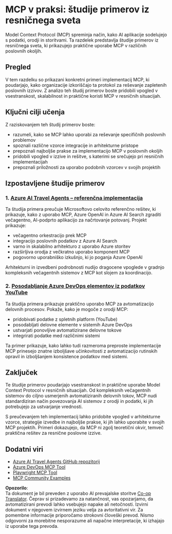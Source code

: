 <!--
CO_OP_TRANSLATOR_METADATA:
{
  "original_hash": "6c11b6162171abc895ed75d1e0f368a3",
  "translation_date": "2025-06-20T19:11:38+00:00",
  "source_file": "09-CaseStudy/README.md",
  "language_code": "sl"
}
-->
# MCP v praksi: študije primerov iz resničnega sveta

Model Context Protocol (MCP) spreminja način, kako AI aplikacije sodelujejo s podatki, orodji in storitvami. Ta razdelek predstavlja študije primerov iz resničnega sveta, ki prikazujejo praktične uporabe MCP v različnih poslovnih okoljih.

## Pregled

V tem razdelku so prikazani konkretni primeri implementacij MCP, ki poudarjajo, kako organizacije izkoriščajo ta protokol za reševanje zapletenih poslovnih izzivov. Z analizo teh študij primerov boste pridobili vpogled v vsestranskost, skalabilnost in praktične koristi MCP v resničnih situacijah.

## Ključni cilji učenja

Z raziskovanjem teh študij primerov boste:

- razumeli, kako se MCP lahko uporabi za reševanje specifičnih poslovnih problemov  
- spoznali različne vzorce integracije in arhitekturne pristope  
- prepoznali najboljše prakse za implementacijo MCP v poslovnih okoljih  
- pridobili vpogled v izzive in rešitve, s katerimi se srečujejo pri resničnih implementacijah  
- prepoznali priložnosti za uporabo podobnih vzorcev v svojih projektih  

## Izpostavljene študije primerov

### 1. [Azure AI Travel Agents – referenčna implementacija](./travelagentsample.md)

Ta študija primera preučuje Microsoftovo celovito referenčno rešitev, ki prikazuje, kako z uporabo MCP, Azure OpenAI in Azure AI Search zgraditi večagentno, AI-podprto aplikacijo za načrtovanje potovanj. Projekt prikazuje:

- večagentno orkestracijo prek MCP  
- integracijo poslovnih podatkov z Azure AI Search  
- varno in skalabilno arhitekturo z uporabo Azure storitev  
- razširljiva orodja z večkratno uporabo komponent MCP  
- pogovorno uporabniško izkušnjo, ki jo poganja Azure OpenAI  

Arhitekturni in izvedbeni podrobnosti nudijo dragocene vpoglede v gradnjo kompleksnih večagentnih sistemov z MCP kot slojem za koordinacijo.

### 2. [Posodabljanje Azure DevOps elementov iz podatkov YouTube](./UpdateADOItemsFromYT.md)

Ta študija primera prikazuje praktično uporabo MCP za avtomatizacijo delovnih procesov. Pokaže, kako je mogoče z orodji MCP:

- pridobivati podatke z spletnih platform (YouTube)  
- posodabljati delovne elemente v sistemih Azure DevOps  
- ustvarjati ponovljive avtomatizirane delovne tokove  
- integrirati podatke med različnimi sistemi  

Ta primer prikazuje, kako lahko tudi razmeroma preproste implementacije MCP prinesejo znatne izboljšave učinkovitosti z avtomatizacijo rutinskih opravil in izboljšanjem konsistence podatkov med sistemi.

## Zaključek

Te študije primerov poudarjajo vsestranskost in praktične uporabe Model Context Protocol v resničnih situacijah. Od kompleksnih večagentnih sistemov do ciljno usmerjenih avtomatiziranih delovnih tokov, MCP nudi standardiziran način povezovanja AI sistemov z orodji in podatki, ki jih potrebujejo za ustvarjanje vrednosti.

S preučevanjem teh implementacij lahko pridobite vpogled v arhitekturne vzorce, strategije izvedbe in najboljše prakse, ki jih lahko uporabite v svojih MCP projektih. Primeri dokazujejo, da MCP ni zgolj teoretični okvir, temveč praktična rešitev za resnične poslovne izzive.

## Dodatni viri

- [Azure AI Travel Agents GitHub repozitorij](https://github.com/Azure-Samples/azure-ai-travel-agents)  
- [Azure DevOps MCP Tool](https://github.com/microsoft/azure-devops-mcp)  
- [Playwright MCP Tool](https://github.com/microsoft/playwright-mcp)  
- [MCP Community Examples](https://github.com/microsoft/mcp)

**Opozorilo**:  
Ta dokument je bil preveden z uporabo AI prevajalske storitve [Co-op Translator](https://github.com/Azure/co-op-translator). Čeprav si prizadevamo za natančnost, vas opozarjamo, da avtomatizirani prevodi lahko vsebujejo napake ali netočnosti. Izvirni dokument v njegovem izvirnem jeziku velja za avtoritativni vir. Za pomembne informacije priporočamo strokovni človeški prevod. Nismo odgovorni za morebitne nesporazume ali napačne interpretacije, ki izhajajo iz uporabe tega prevoda.
